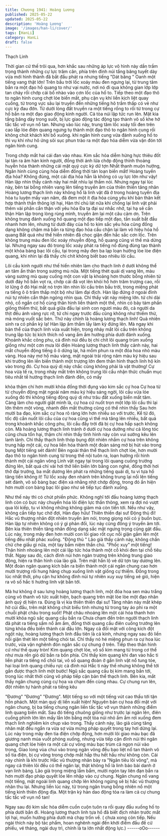 ```yaml
---
title: Chương 1941: Hoàng Lương
published: 2025-05-22
updated: 2025-05-22
description: 'Hoàng Lương'
image: '/images/han-li/cover/'
tags: [HanLi]
category: HanLi
draft: false
---
```


Thạch Linh

Thời gian cứ thế trôi qua, hơn khắc sau những áp lực vô hình này
dần trầm trọng thành những cự lực trăm cân, phía trên đỉnh núi
tầng băng tuyết dày vừa mới hình thành đã bắt đầu phát ra nhưng
tiếng "Dát băng "
Oanh một tiếng vang thật lớn!
Trên bầu trời lốc xoáy màu đen ngưng lại, từ trung tâm bắn ra một
đạo hồ quang to như vại nước, nơi nó đi qua không gian lớp lớp
tan chảy rồi chớp cái bổ nhào vào cơn lốc của hố to.
Tiếp theo một đạo thô to ngân hình cung chợt lóe biến mất, phụ
cận vụ khí liền kịch liệt quay cuồng, từ trong vực sâu lại truyền
đến những tiếng hô trầm thấp có vẻ như cực kỳ đau đớn.
Từ dưới lòng đất truyền ra một tiếng rống to rồi từ trong cự hố
bắn ra một đạo giao động kinh người.
Cả tòa núi lập tức run lên.
Mặt kia tầng băng dày trong suốt, bị lực giao động tác động tạo
thành vô số khe hở tấc tấc vở vụn nổ tan.
Nhưng vào lúc này, trung tâm lốc xoáy tối đen trên cao lấp lóe
điện quang ngưng tụ thành một đạo thô to ngân hình cung rồi
không chút khách khí bổ xuống.
khi ngân hình cung vừa đánh xuống hố to thì vụ khí như hô ứng
sôi sục phun trào ra một đạo hỏa diễm vừa vặn đón tới ngân hình
cung.

Trong chớp mắt hai cái đan vào nhau.
Kim sắc hỏa diễm hừng hực thiêu đốt lại tản ra âm hàn kinh
người, đồng thời ánh lửa chớp động thỉnh thoảng huyễn hóa
thành những cái mặt quỷ cực kỳ dữ tợn
Nhất thanh muộn hưởng, Ngân hình cùng cùng hỏa diễm đồng
thời tán loạn biến mất!
Hoàng tuyền địa hỏa? Không đúng, một cái địa hỏa hẳn là không
có uy lực lớn như vậy! Hàn lập nhìn thấy cảnh này hai mắt nhíu
lại thầm nói.
Nhưng ngay tại lúc này, bên tai bỗng nhiên vang lên tiếng truyền
âm của thiên thiền tăng nhân
Hoàng lương thạch linh này không hổ là linh vật đã ở trong hoàng
tuyền địa hỏa tu luyện mấy vạn năm, đã đem một ít địa hỏa cùng
yêu khí bản thân kết hợp thành thần thông lợi hại, Hàn thí chủ lát
nữa khi chống lại linh vật phải thêm vài phần cẩn thận với yêu
hỏa
Đa tạ đại sư nhắc nhở, tại hạ sẽ cẩn thận Hàn lập trong lòng rùng
mình, truyền âm lại một câu cảm ơn.
Trên không trung đánh xuống hồ quang một đạo tiếp một đạo, tần
suất bắt đầu nhanh hơn lên, nhưng từ dưới đáy của hố to kim sắc
yêu hỏa cũng đồng dạng không chậm mà bắn ra từng đạo hỏa
cầu chặn lại làm vô hiệu hóa hồ quang
Bất quá như thế hiển nhiên đã chọc giận đến hắc sắc cơn lốc.
Trên không trung màu đen lốc xoáy nhuyễn động, hồ quang cũng
vì thế mà dừng lại.
Nhưng ngay sau đó trong lốc xoáy phát ra tiếng nổ đùng đùng tạo
thành một khỏa bàng bạc lôi cầu, tại trong mây đen ba lạp loạn
hưởng lòe lòe điện quang, khi nhìn lại đã thấy chi chít không biết
bao nhiêu lôi cầu.

Lôi cầu kinh người như thế hiển nhiên làm cho thạch linh ở dưới
không thể an tâm ẩn thân trong sương mù nữa.
Một tiếng thét quái dị vang lên, màu vàng sương mù quay cuồng
một con vật lạ khoảng hơn thước bỗng nhiên từ dưới đáy hố bắn
vọt ra, chớp cái đã vọt lên khỏi hố hơn trăm trượng cao, rồi lơ
lửng ở đó
Hai mắt nó trợn lên nhin lôi cầu trên bầu trời, trong miệng phát ra
tiếng ô ô trầm thấp một bộ như lâm đại địch.
Hàn lập đứng ở ngoài đỉnh núi tự nhiên cẩn thận ngóng nhìn qua.
Chỉ thấy vật này miệng lớn. tứ chi dài nhỏ, cổ ngắn cơ hồ cùng
thân hình liền thành một thể, nhìn có bảy tám phần giống thiềm
thừ, bất quá giữa đầu lại sinh con ngươi màu đỏ, cả người da thịt
đều ánh vàng rực rỡ, tứ chi ngay trước đầu cũng không như
thiềm thừ, mà móng vuốt sắc bén.
Thứ này chính là hoàng lương thạch linh! Quả nhiên sinh ra có
phần kỳ lạ! Hàn lập âm thầm lấy làm kỳ đứng lên.
Mà ngay khi bản thể của thạch linh vừa xuất hiện, trong nháy mắt
lôi cầu trên không trung lập tức bị kích thích nổ vang ầm ầm
hướng phía dưới đánh xuống.
Khoảnh khắc công phu, cả đỉnh núi đều bị chi chít lôi quang trùm
xuống giống như một cơn mưa lôi điện
Hoàng lương thạch linh thấy cảnh này, hai mắt chuyển động tiếng
ô ô dừng lại, há mồm phun ra một đóa hoa nhỏ màu vàng.
Hoa này mơ hồ màu vàng, mặt ngoài trải rộng năm màu ký hiệu
sau khi trướng lên lền biến thành một trượng lớn đem thân hình
thạch linh hộ kín vào trong đó.
Cự hoa quỷ dị này chắc cũng không phải là vật thường!
Cự hoa vừa tế ra, trong nháy mắt trên không trung lôi cầu nhận
thức chuẩn mục tiêu nhất tề hướng thạch linh đánh đến, có mấy

khỏa thậm chí hơn mười khỏa đồng thời đụng vào kim sắc cự hoa
Cự hoa từ từ chuyển động mặt ngoài năm màu ký hiệu sáng ngời,
lôi cầu vừa lóe xuống đó thì không tiếng động quỷ dị như trâu đất
xuống biển mất tăm.
Càng làm cho người giật mình là, cự hoa cứ nuốt trọn một lớp lôi
cầu thì lại lớn thêm một vòng, nhanh đến mắt thường cũng có thể
nhìn thấy
Sau hơn mười ba đạo, kim sắc cự hoa rõ ràng lớn hơn nhiều so
với trước.
Kể từ đó, tốc độ cắn nuốt lôi cầu của cự hoa cũng vì thế mà tăng
lên nhiều, bất quá trong khoảnh khắc công phu, lôi cầu đầy trời đã
bị cự hoa hấp sạch không còn.
Mà hoàng lương thạch linh tránh ở dưới cự hoa dường như cả
lông tóc cũng chưa tổn hại, thậm chí nhìn thấy tình hình này còn
vui sướng kêu lên lanh lảnh.
Chỉ thấy thạch linh thóp bụng đột nhiên nhắm cự hoa trên không
trung hấp một cái, cự hoa liền hóa thành một đoàn sáng mờ bị hút
vào trong bụng
Một tiếng sét đánh!
Bên ngoài thân thể thạch linh chợt lóe, hơn mười đạo thô to ngân
hình cung từ trong thể nội tuôn ra, loạn hưởng rồi hình thành một
cái ngân võng
Linh vật ngay tại trong lôi quang cuồng trướng đứng lên, bất quá
chỉ vài hơi thở liền biến lớn bằng con nghé, đồng thời hơi thở đại
trướng, ba mắt dương lên phát ra những tiếng quái dị, tu vi tựa hồ
tăng tiến không ít!
Từ lốc xoáy đen nhánh trên không trung lại nổi lên tiếng sét đánh,
vô số bàng bạc điện xà nhằng nhịt chớp động, trong đó ẩn hiện
hơn mười con bàng bạc lôi giao như sẽ tiếp tục đánh xuống.

Như thế này thì có chút phiền phức. Không nghĩ tới đầu hoàng
lương thạch linh còn có bực này chuyển hóa lôi điện lực thần
thông, xem ra đợi nó vượt qua lôi kiếp, tu vi không những không
giảm mà còn tiến tới. Nếu như vậy, không cần tiếp tục chờ đợi,
Hàn đạo hữu! Thiên thiền đại sư! Động thủ đi!
Hắc vũ thượng nhân đột nhiên truyền âm nói, trong giọng nói có ý
buồn bực.
Hàn lập tự nhiên không có ý gì phản đối, lúc này cũng đồng ý
truyền âm tới.
Bên kia thiên thiền tăng nhân đồng dạng sắc mặt ngưng trọng
cũng gật đầu.
Lúc này, trong mây đen hơn mười con lôi giao rốt cục nổi giận
gầm lên một tiếng đều nhất phác xuống.
"Động thủ "
Lão giả thấy cảnh này, không chần chừ che giấu gì nữa, một tay
bấm niệm thần chú.
"Phốc xuy" một tiếng!
Thân hình nhoáng lên một cái lập tức hóa thành một cỗ khói đen
tại chỗ tiêu thất.
Ngay sau đó, cách đỉnh núi hơn ngàn trượng trên không trung
giao động, hiện ra thân hình của lão giả.
Trên mặt hắn lộ vẻ dữ tợn tay dương lên.
Một đoàn ngân quang kích bắn ra biến thành một cái ngân chung
cao hơn mười trượng rồi hung hăng chụp xuống linh vật giống cự
thiềm.
Đồng trong lúc nhất thời, phụ cận hư không đỉnh núi tự nhiên xuy
xuy tiếng xé gió, hiện ra vô số hắc ti hướng linh vật bắn tới.

Mà hư không ở sau lưng hoàng lương thạch linh, một đóa hoa
sen màu trắng cũng vô thanh vô tức xuất hiện, bạch quang trên
mặt lòe lòe một đạo nhân ảnh quỷ dị hiện ra.
Đúng là vị kia thiên thiền đại sư!
Tăng nhân này mắt khép hờ cúi đầu, trên mặt không chút biểu
tình nhưng từ trong tay áo phi ra một chuỗi phật châu trong suốt!
Phật châu nhoáng lên một cái hóa thanh hơn mười khỏa ngũ sắc
quang cầu bắn ra
Chưa chạm đến trên người thạch linh đã phát ra tiếng sấm nổ ầm
ầm, đồng thời quang cầu điên cuồng trướng lên từng khỏa đều
biến thành cái đầu lớn.
Ngay cả đối mặt với công kích đột ngột này, hoàng lương thạch
linh đầu tiên là cả kinh, nhưng ngay sau đó liền nổi giận thét lên
một tiếng chói tai.
Chỉ thấy nó hé miệng phun ra cự hoa lúc trước, vừa vặn nghênh
đón ngân sắc cự chung ở trên.
Tiếp theo thân hình cứ như thế quay tròn!
Kim quang chợt lóe, vô số kim mang từ trong cơ thể như mưa rền
gió dữ bắn ra bốn phía.
Chỉ thấy kim quang khi đan vào hắc ti liền phát ra tiếng nổ chói
tai, vô số quang đoàn ở gần linh vật nổ tung tóe, hai loại linh
quang chiếu rực cả đỉnh núi
Hắc ti này thế nhưng không thể tới gần được thạch linh một
bước!
Ngũ sắc quang cầu bị kim mang bắn tới, trong lúc nhất thời cũng
vô pháp tiếp cận bản thể thạch linh.
Bên kia, mắt thấy ngân chung cùng cự hoa va chạm đến cùng
nhau. Cự chung run lên, đột nhiên tự hành phát ra tiếng kêu

"Đương" "Đương" "Đương".
Một tiếng so với một tiếng vút cao thấu tới tận hồn phách.
Một màn quỷ dị liền xuất hiện!
Nguyên bản cự hoa đối mặt với ngân chung, bị ba tiếng chung
ngân liền tấc tấc vỡ vụn thành những điểm linh quang biến mất.
Sau đó tiếng chuông giống như trước lại ngân lên, điên cuồng
phình lớn lên mấy lần lớn bằng một tòa núi nhỏ ầm ầm rơi xuống
đem thạch linh nghiêm kín chụp vào trong.
Thấy cảnh này, lão giả cùng tăng nhân mặt đều ngẩn ra vừa sợ
vừa mừng pháp quyết trong tay hơi dừng lại.
Lúc này trong mây đen tia điện chớp động, hơn mười lôi giao màu
bạc đã giương nanh múa vuốt phóng xuống, nhưng vừa tiếp cận
đỉnh núi thì ngân quang chợt lóe hiện ra một cái cự võng màu bạc
trùm cả ngọn núi vào trong,
Giao long vùa chui vào trong ngân võng đều bạo liệt nổ tan thành
vô số tia điện, bị cự võng trong chớp mắt hấp thu hết hầu như
không còn.
Cái này chính là khi trước Hắc vũ thượng nhân bày ra "Ngân tiêu
lôi võng", mà ngay cả thiên lôi đều có thể ngăn lại, thật không hổ
là linh bảo bài danh ở vạn linh bảng.
Lão giả trong miệng lẩm bẩm, mười ngón tay liên đạn bắn ra hơn
mười đạo pháp quyết lóe lên nhập vào cự chung.
Ngân chung nổ vang một tiếng, mặt ngoài linh quang chớp lên
không ngừng sẽ bị hắc vũ thượng nhân thu lại.
Nhưng liền lúc này, từ trong ngân trung bỗng nhiên nổ một tiếng
kinh thiên động địa.
Một trận kỳ hàn dao động tỏa ra làm cả cự chung tấc tấc vỡ vụn
nổ tan!

Ngay sau đó kim sắc hỏa diễm cuồn cuộn tuôn ra rồi quay đầu
xuống hố to phía dưới bắn đi.
Hoàng lương thạch linh tựa hồ đã biết địch nhân trước mắt lợi
hại, muốn hướng phía dưới mà chạy trốn về.
( chưa xong còn tiếp. Nếu ngài thích này bộ tác phẩm, hoan
nghênh ngài đến khởi điểm đầu đề cử phiếu, vé tháng, ngài duy
trì, chính là ta lớn nhất động lực.)
------oOo------
